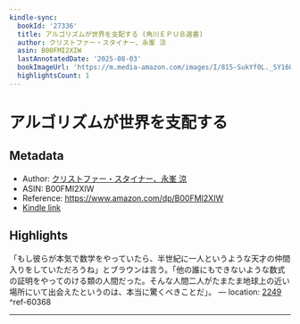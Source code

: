 ```yaml
---
kindle-sync:
  bookId: '27336'
  title: アルゴリズムが世界を支配する (角川ＥＰＵＢ選書)
  author: クリストファー・スタイナー、永峯 涼
  asin: B00FMI2XIW
  lastAnnotatedDate: '2025-08-03'
  bookImageUrl: 'https://m.media-amazon.com/images/I/815-SukYf0L._SY160.jpg'
  highlightsCount: 1
---
```

# アルゴリズムが世界を支配する
## Metadata
* Author: [クリストファー・スタイナー、永峯 涼](https://www.amazon.comundefined)
* ASIN: B00FMI2XIW
* Reference: https://www.amazon.com/dp/B00FMI2XIW
* [Kindle link](kindle://book?action=open&asin=B00FMI2XIW)

## Highlights
「もし彼らが本気で数学をやっていたら、半世紀に一人というような天才の仲間入りをしていただろうね」とブラウンは言う。「他の誰にもできないような数式の証明をやってのける類の人間だった。そんな人間二人がたまたま地球上の近い場所にいて出会えたというのは、本当に驚くべきことだ」。 — location: [2249](kindle://book?action=open&asin=B00FMI2XIW&location=2249) ^ref-60368

---
